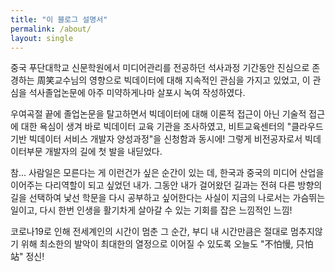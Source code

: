 ```yaml
---
title: "이 블로그 설명서"
permalink: /about/
layout: single
---
```


중국 푸단대학교 신문학원에서 미디어관리를 전공하던 석사과정 기간동안 
진심으로 존경하는 周笑교수님의 영향으로 빅데이터에 대해 지속적인 관심을 가지고 있었고,
이 관심을 석사졸업논문에 아주 미약하게나마 살포시 녹여 작성하였다. 

우여곡절 끝에 졸업논문을 탈고하면서 
빅데이터에 대해 이론적 접근이 아닌 기술적 접근에 대한 욕심이 생겨 바로 빅데이터 교육 기관을 조사하였고,
비트교육센터의 "클라우드 기반 빅데이터 서비스 개발자 양성과정"을 신청함과 동시에! 
그렇게 비전공자로서 빅데이터부문 개발자의 길에 첫 발을 내딛었다. 

참... 사람일은 모른다는 게 이런건가 싶은 순간이 있는 데, 한국과 중국의 미디어 산업을 이어주는 다리역할이 되고 싶었던 내가.
그동안 내가 걸어왔던 길과는 전혀 다른 방향의 길을 선택하여
낯선 학문을 다시 공부하고 싶어한다는 사실이 지금의 나로서는 가슴뛰는 일이고, 다시 한번 인생을 활기차게 살아갈 수 있는
기회를 잡은 느낌적인 느낌!


코로나19로 인해 전세계인의 시간이 멈춘 그 순간, 
부디 내 시간만큼은 절대로 멈추지않기 위해 
최소한의 발악이 최대한의 열정으로 이어질 수 있도록
오늘도 "不怕慢, 只怕站"  정신!
